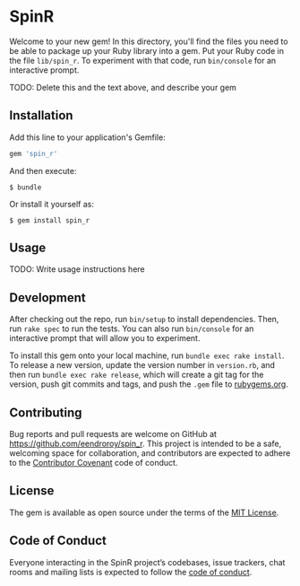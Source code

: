 # SpinR

Welcome to your new gem! In this directory, you'll find the files you need to be able to package up your Ruby library into a gem. Put your Ruby code in the file `lib/spin_r`. To experiment with that code, run `bin/console` for an interactive prompt.

TODO: Delete this and the text above, and describe your gem

## Installation

Add this line to your application's Gemfile:

```ruby
gem 'spin_r'
```

And then execute:

    $ bundle

Or install it yourself as:

    $ gem install spin_r

## Usage

TODO: Write usage instructions here

## Development

After checking out the repo, run `bin/setup` to install dependencies. Then, run `rake spec` to run the tests. You can also run `bin/console` for an interactive prompt that will allow you to experiment.

To install this gem onto your local machine, run `bundle exec rake install`. To release a new version, update the version number in `version.rb`, and then run `bundle exec rake release`, which will create a git tag for the version, push git commits and tags, and push the `.gem` file to [rubygems.org](https://rubygems.org).

## Contributing

Bug reports and pull requests are welcome on GitHub at https://github.com/eendroroy/spin_r. This project is intended to be a safe, welcoming space for collaboration, and contributors are expected to adhere to the [Contributor Covenant](http://contributor-covenant.org) code of conduct.

## License

The gem is available as open source under the terms of the [MIT License](https://opensource.org/licenses/MIT).

## Code of Conduct

Everyone interacting in the SpinR project’s codebases, issue trackers, chat rooms and mailing lists is expected to follow the [code of conduct](https://github.com/eendroroy/spin_r/blob/master/CODE_OF_CONDUCT.md).
